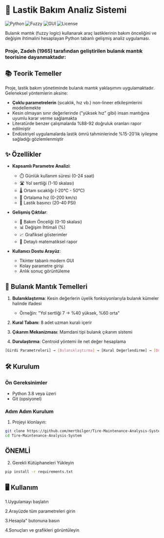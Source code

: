 # 🚗 Lastik Bakım Analiz Sistemi

![Python](https://img.shields.io/badge/Python-3.8+-blue)
![Fuzzy](https://img.shields.io/badge/Fuzzy%20Logic-scikit--fuzzy-green)
![GUI](https://img.shields.io/badge/GUI-Tkinter-orange)
![License](https://img.shields.io/badge/License-MIT-yellow)

Bulanık mantık (fuzzy logic) kullanarak araç lastiklerinin bakım önceliğini ve değişim ihtimalini hesaplayan Python tabanlı gelişmiş analiz uygulaması.

### Proje, Zadeh (1965) tarafından geliştirilen bulanık mantık teorisine dayanmaktadır:


## 📚 Teorik Temeller

Proje, lastik bakım yönetiminde bulanık mantık yaklaşımını uygulamaktadır. Geleneksel yöntemlerin aksine:

- **Çoklu parametrelerin** (sıcaklık, hız vb.) non-lineer etkileşimlerini modellemekte
- Kesin olmayan sınır değerlerinde ("yüksek hız" gibi) insan mantığına uyumlu karar verme sağlamakta
- Literatürde benzer çalışmalarda %88-92 doğruluk oranları rapor edilmiştir
- Endüstriyel uygulamalarda lastik ömrü tahminlerinde %15-20'lik iyileşme sağladığı gözlemlenmiştir

## ✨ Özellikler

- **Kapsamlı Parametre Analizi**:
  - ⏱️ Günlük kullanım süresi (0-24 saat)
  - 🛣️ Yol sertliği (1-10 skalası)
  - 🌡️ Ortam sıcaklığı (-20°C - 50°C)
  - 🚗 Ortalama hız (0-200 km/s)
  - 💨 Lastik basıncı (20-40 PSI)

- **Gelişmiş Çıktılar**:
  - 🔢 Bakım Önceliği (0-10 skalası)
  - 📊 Değişim İhtimali (%)
  - 📈 Grafiksel gösterimler
  - 📝 Detaylı matematiksel rapor

- **Kullanıcı Dostu Arayüz**:
  - Tkinter tabanlı modern GUI
  - Kolay parametre girişi
  - Anlık sonuç görüntüleme
 
## 🧠 Bulanık Mantık Temelleri


1. **Bulanıklaştırma**: Kesin değerlerin üyelik fonksiyonlarıyla bulanık kümeler halinde ifadesi
   - Örneğin: "Yol sertliği 7 → %40 yüksek, %60 orta"

2. **Kural Tabanı**: 8 adet uzman kuralı içerir

3. **Çıkarım Mekanizması**: Mamdani tipi bulanık çıkarım sistemi

4. **Durulaştırma**: Centroid yöntemi ile net değer hesaplama

```bash
[Girdi Parametreleri] → [Bulanıklaştırma] → [Kural Değerlendirme] → [Durulaştırma] → [Çıktılar]
```

## 🛠️ Kurulum

### Ön Gereksinimler
- Python 3.8 veya üzeri
- Git (opsiyonel)

### Adım Adım Kurulum

1. Projeyi klonlayın:
```bash
git clone https://github.com/mertbilger/Tire-Maintenance-Analysis-System.git
cd Tire-Maintenance-Analysis-System
```
## ÖNEMLİ

2. Gerekli Kütüphaneleri Yükleyin
```bash
pip install -r requirements.txt
```
## 🖥️ Kullanım

1.Uygulamayı başlatın

2.Arayüzde tüm parametreleri girin

3.Hesapla" butonuna basın

4.Sonuçları ve grafikleri görüntüleyin

